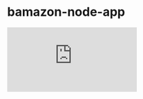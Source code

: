 # bamazon-node-app

<iframe src="https://www.youtube.com/watch?v=95M8W1JgH_0" frameborder="0"></iframe>